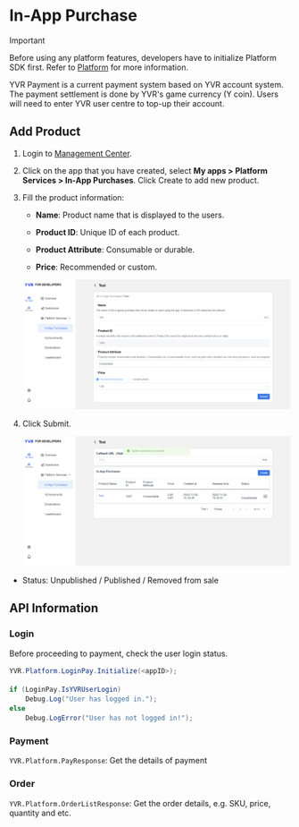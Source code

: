 # In-App Purchase

> [!Important]
> Before using any platform features, developers have to initialize Platform SDK first. Refer to [Platform](./Platform.md) for more information.

YVR Payment is a current payment system based on YVR account system. The payment settlement is done by YVR's game currency (Y coin). Users will need to enter YVR user centre to top-up their account.


## Add Product

1. Login to [Management Center](https://developer.yvr.cn/yvrdev/all_apps). 

2. Click on the app that you have created, select **My apps > Platform Services > In-App Purchases**. Click Create to add new product. 

3. Fill the product information: 

    - **Name**: Product name that is displayed to the users.

    - **Product ID**: Unique ID of each product. 

    - **Product Attribute**: Consumable or durable.

    - **Price**: Recommended or custom. 

    ![Payment1](./Payment/Payment1.png)

4. Click Submit.

    ![Payment2](./Payment/Payment2.png)

- Status: Unpublished / Published / Removed from sale



## API Information

### Login 

Before proceeding to payment, check the user login status.

```csharp
YVR.Platform.LoginPay.Initialize(<appID>);

if (LoginPay.IsYVRUserLogin)
    Debug.Log("User has logged in.");
else
    Debug.LogError("User has not logged in!");

```

### Payment

`YVR.Platform.PayResponse`: Get the details of payment 

### Order

`YVR.Platform.OrderListResponse`: Get the order details, e.g. SKU, price, quantity and etc. 